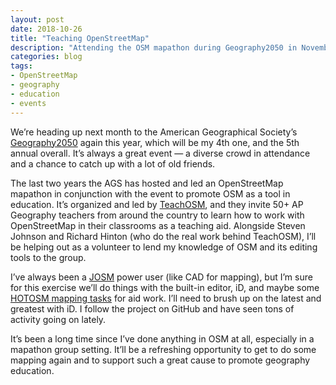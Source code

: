 ```yaml
---
layout: post
date: 2018-10-26
title: "Teaching OpenStreetMap"
description: "Attending the OSM mapathon during Geography2050 in November."
categories: blog
tags:
- OpenStreetMap
- geography
- education
- events
---
```


We’re heading up next month to the American Geographical Society’s [Geography2050](http://2018.geography2050.org/) again this year, which will be my 4th one, and the 5th annual overall. It’s always a great event — a diverse crowd in attendance and a chance to catch up with a lot of old friends.

The last two years the AGS has hosted and led an OpenStreetMap mapathon in conjunction with the event to promote OSM as a tool in education. It’s organized and led by [TeachOSM](http://teachosm.org/en/), and they invite 50+ AP Geography teachers from around the country to learn how to work with OpenStreetMap in their classrooms as a teaching aid. Alongside Steven Johnson and Richard Hinton (who do the real work behind TeachOSM), I’ll be helping out as a volunteer to lend my knowledge of OSM and its editing tools to the group.

I’ve always been a [JOSM](https://josm.openstreetmap.de/) power user (like CAD for mapping), but I’m sure for this exercise we’ll do things with the built-in editor, iD, and maybe some [HOTOSM mapping tasks](https://tasks.hotosm.org/) for aid work. I’ll need to brush up on the latest and greatest with iD. I follow the project on GitHub and have seen tons of activity going on lately.

It’s been a long time since I’ve done anything in OSM at all, especially in a mapathon group setting. It’ll be a refreshing opportunity to get to do some mapping again and to support such a great cause to promote geography education.
